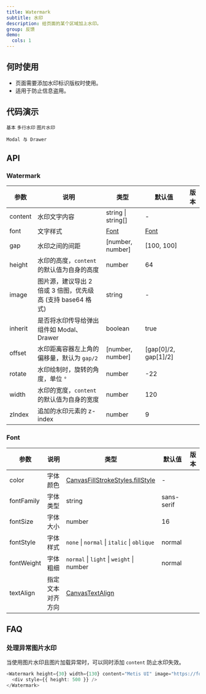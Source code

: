 ```yaml
---
title: Watermark
subtitle: 水印
description: 给页面的某个区域加上水印。
group: 反馈
demo:
  cols: 1
---
```


## 何时使用

- 页面需要添加水印标识版权时使用。
- 适用于防止信息盗用。

## 代码演示

<!-- prettier-ignore -->
<code src="./demo/basic.tsx">基本</code>
<code src="./demo/multi-line.tsx">多行水印</code>
<code src="./demo/image.tsx">图片水印</code>

<!-- TODO: InputNumber、Form、ColorPicker 待开发 -->

<!-- <code src="./demo/custom.tsx">自定义配置</code> -->

<code src="./demo/portal.tsx">Modal 与 Drawer</code>

## API

### Watermark

| 参数 | 说明 | 类型 | 默认值 | 版本 |
| --- | --- | --- | --- | --- |
| content | 水印文字内容 | string \| string\[] | - |  |
| font | 文字样式 | [Font](#font) | [Font](#font) |  |
| gap | 水印之间的间距 | \[number, number] | \[100, 100] |  |
| height | 水印的高度，`content` 的默认值为自身的高度 | number | 64 |  |
| image | 图片源，建议导出 2 倍或 3 倍图，优先级高 (支持 base64 格式) | string | - |  |
| inherit | 是否将水印传导给弹出组件如 Modal、Drawer | boolean | true |  |
| offset | 水印距离容器左上角的偏移量，默认为 `gap/2` | \[number, number] | \[gap\[0]/2, gap\[1]/2] |  |
| rotate | 水印绘制时，旋转的角度，单位 `°` | number | -22 |  |
| width | 水印的宽度，`content` 的默认值为自身的宽度 | number | 120 |  |
| zIndex | 追加的水印元素的 z-index | number | 9 |  |

### Font

| 参数 | 说明 | 类型 | 默认值 | 版本 |
| --- | --- | --- | --- | --- |
| color | 字体颜色 | [CanvasFillStrokeStyles.fillStyle](https://developer.mozilla.org/docs/Web/API/CanvasRenderingContext2D/fillStyle) | - |  |
| fontFamily | 字体类型 | string | sans-serif |  |
| fontSize | 字体大小 | number | 16 |  |
| fontStyle | 字体样式 | `none` \| `normal` \| `italic` \| `oblique` | normal |  |
| fontWeight | 字体粗细 | `normal` \| `light` \| `weight` \| number | normal |  |
| textAlign | 指定文本对齐方向 | [CanvasTextAlign](https://developer.mozilla.org/docs/Web/API/CanvasRenderingContext2D/textAlign) |  |  |

## FAQ

### 处理异常图片水印

当使用图片水印且图片加载异常时，可以同时添加 `content` 防止水印失效。

```typescript jsx
<Watermark height={30} width={130} content="Metis UI" image="https://foo.png">
  <div style={{ height: 500 }} />
</Watermark>
```
